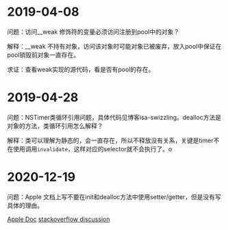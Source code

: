 # 2019-04-08

问题：访问__weak 修饰符的变量必须访问注册到pool中的对象？

解释：__weak 不持有对象，访问该对象时可能对象已被废弃，放入pool中保证在pool销毁前对象一直存在。

求证：查看weak实现的源代码，看是否有pool的存在。

# 2019-04-28

问题：NSTimer类循环引用问题，具体代码见博客isa-swizzling。dealloc方法是对象的方法，类循环引用怎么解释？

解释：类可以理解为静态的，会一直存在，所以不释放没有关系，关键是timer不在使用调用`invalidate`，这样对应的selector就不会执行了。o

# 2020-12-19

问题：Apple 文档上写不要在init和dealloc方法中使用setter/getter，但是没有写具体的理由。

[Apple Doc](https://developer.apple.com/library/archive/documentation/Cocoa/Conceptual/MemoryMgmt/Articles/mmPractical.html)
[stackoverflow discussion](https://stackoverflow.com/questions/10505274/don-t-use-accessor-methods-in-initializer-methods-and-dealloc?noredirect=1&lq=1)
